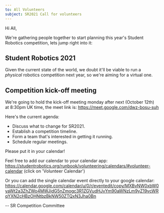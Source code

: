 ```yaml
---
to: All Volunteers
subject: SR2021 Call for volunteers
---
```


Hi All,

We're gathering people together to start planning this year's Student Robotics competition, lets jump right into it:

## Student Robotics 2021

Given the current state of the world, we doubt it'll be viable to run a *physical* robotics competition next year, so we're aiming for a virtual one.

## Competition kick-off meeting

We're going to hold the kick-off meeting monday after next (October 12th) at 8:30pm UK time, the meet link is: https://meet.google.com/dwz-bosu-suh

Here's the current agenda:

- Discuss what to change for SR2021.
- Establish a competition timeline.
- Form a team that's interested in getting it running.
- Schedule regular meetings.

Please put it in your calendar!

Feel free to add our calendar to your calendar app: https://studentrobotics.org/runbook/volunteering/calendars/#volunteer-calendar (click on 'Volunteer Calendar')

Or you can add the single calendar event directly to your google calendar: https://calendar.google.com/calendar/u/0/r/eventedit/copy/MXBvNW0xbW0yaWt2a3ZhZWo4MWJjdG5nZmogc3R1ZGVudHJvYm90aWNzLm9yZ19vcWRqYXN2cHBzOHNtbzBkNW50ZTQxN3Jha0Bn

-- SR Competition Committee
